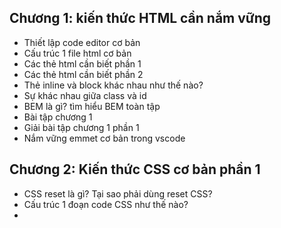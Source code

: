 ## Chương 1: kiến thức HTML cần nắm vững

- Thiết lập code editor cơ bản
- Cấu trúc 1 file html cơ bản
- Các thẻ html cần biết phần 1
- Các thẻ html cần biết phần 2
- Thẻ inline và block khác nhau như thế nào?
- Sự khác nhau giữa class và id
- BEM là gì? tìm hiểu BEM toàn tập
- Bài tập chương 1
- Giải bài tập chương 1 phần 1
- Nắm vững emmet cơ bản trong vscode

## Chương 2: Kiến thức CSS cơ bản phần 1

- CSS reset là gì? Tại sao phải dùng reset CSS?
- Cấu trúc 1 đoạn code CSS như thế nào?
-
